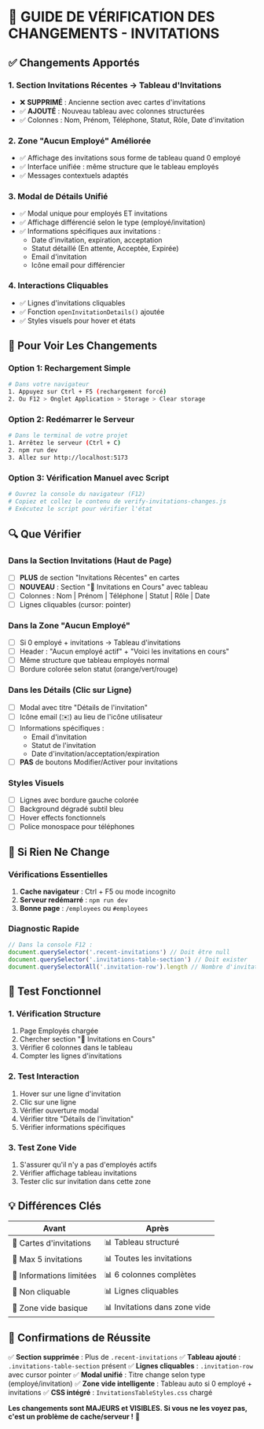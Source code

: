 # 🔄 GUIDE DE VÉRIFICATION DES CHANGEMENTS - INVITATIONS

## ✅ Changements Apportés

### 1. **Section Invitations Récentes → Tableau d'Invitations**
- ❌ **SUPPRIMÉ** : Ancienne section avec cartes d'invitations
- ✅ **AJOUTÉ** : Nouveau tableau avec colonnes structurées
- ✅ Colonnes : Nom, Prénom, Téléphone, Statut, Rôle, Date d'invitation

### 2. **Zone "Aucun Employé" Améliorée**
- ✅ Affichage des invitations sous forme de tableau quand 0 employé
- ✅ Interface unifiée : même structure que le tableau employés
- ✅ Messages contextuels adaptés

### 3. **Modal de Détails Unifié**
- ✅ Modal unique pour employés ET invitations
- ✅ Affichage différencié selon le type (employé/invitation)
- ✅ Informations spécifiques aux invitations :
  - Date d'invitation, expiration, acceptation
  - Statut détaillé (En attente, Acceptée, Expirée)
  - Email d'invitation
  - Icône email pour différencier

### 4. **Interactions Cliquables**
- ✅ Lignes d'invitations cliquables
- ✅ Fonction `openInvitationDetails()` ajoutée
- ✅ Styles visuels pour hover et états

## 🚀 **Pour Voir Les Changements**

### Option 1: Rechargement Simple
```bash
# Dans votre navigateur
1. Appuyez sur Ctrl + F5 (rechargement forcé)
2. Ou F12 > Onglet Application > Storage > Clear storage
```

### Option 2: Redémarrer le Serveur
```bash
# Dans le terminal de votre projet
1. Arrêtez le serveur (Ctrl + C)
2. npm run dev
3. Allez sur http://localhost:5173
```

### Option 3: Vérification Manuel avec Script
```bash
# Ouvrez la console du navigateur (F12)
# Copiez et collez le contenu de verify-invitations-changes.js
# Exécutez le script pour vérifier l'état
```

## 🔍 **Que Vérifier**

### Dans la Section Invitations (Haut de Page)
- [ ] **PLUS** de section "Invitations Récentes" en cartes
- [ ] **NOUVEAU** : Section "📧 Invitations en Cours" avec tableau
- [ ] Colonnes : Nom | Prénom | Téléphone | Statut | Rôle | Date
- [ ] Lignes cliquables (cursor: pointer)

### Dans la Zone "Aucun Employé"
- [ ] Si 0 employé + invitations → Tableau d'invitations
- [ ] Header : "Aucun employé actif" + "Voici les invitations en cours"
- [ ] Même structure que tableau employés normal
- [ ] Bordure colorée selon statut (orange/vert/rouge)

### Dans les Détails (Clic sur Ligne)
- [ ] Modal avec titre "Détails de l'invitation"
- [ ] Icône email (✉️) au lieu de l'icône utilisateur
- [ ] Informations spécifiques :
  - Email d'invitation
  - Statut de l'invitation
  - Date d'invitation/acceptation/expiration
- [ ] **PAS** de boutons Modifier/Activer pour invitations

### Styles Visuels
- [ ] Lignes avec bordure gauche colorée
- [ ] Background dégradé subtil bleu
- [ ] Hover effects fonctionnels
- [ ] Police monospace pour téléphones

## 🐛 **Si Rien Ne Change**

### Vérifications Essentielles
1. **Cache navigateur** : Ctrl + F5 ou mode incognito
2. **Serveur redémarré** : `npm run dev`
3. **Bonne page** : `/employees` ou `#employees`

### Diagnostic Rapide
```javascript
// Dans la console F12 :
document.querySelector('.recent-invitations') // Doit être null
document.querySelector('.invitations-table-section') // Doit exister
document.querySelectorAll('.invitation-row').length // Nombre d'invitations
```

## 📱 **Test Fonctionnel**

### 1. **Vérification Structure**
1. Page Employés chargée
2. Chercher section "📧 Invitations en Cours"
3. Vérifier 6 colonnes dans le tableau
4. Compter les lignes d'invitations

### 2. **Test Interaction**
1. Hover sur une ligne d'invitation
2. Clic sur une ligne
3. Vérifier ouverture modal
4. Vérifier titre "Détails de l'invitation"
5. Vérifier informations spécifiques

### 3. **Test Zone Vide**
1. S'assurer qu'il n'y a pas d'employés actifs
2. Vérifier affichage tableau invitations
3. Tester clic sur invitation dans cette zone

## 💡 **Différences Clés**

| Avant | Après |
|-------|--------|
| 🔸 Cartes d'invitations | 📊 Tableau structuré |
| 🔸 Max 5 invitations | 📊 Toutes les invitations |
| 🔸 Informations limitées | 📊 6 colonnes complètes |
| 🔸 Non cliquable | 📊 Lignes cliquables |
| 🔸 Zone vide basique | 📊 Invitations dans zone vide |

## 🎯 **Confirmations de Réussite**

✅ **Section supprimée** : Plus de `.recent-invitations`
✅ **Tableau ajouté** : `.invitations-table-section` présent
✅ **Lignes cliquables** : `.invitation-row` avec cursor pointer
✅ **Modal unifié** : Titre change selon type (employé/invitation)
✅ **Zone vide intelligente** : Tableau auto si 0 employé + invitations
✅ **CSS intégré** : `InvitationsTableStyles.css` chargé

**Les changements sont MAJEURS et VISIBLES. Si vous ne les voyez pas, c'est un problème de cache/serveur !** 🎯
